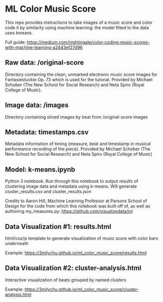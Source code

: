 # ML Color Music Score

This repo provides instructions to take images of a music score and color code it by similarity using machine learning; the model fitted to the data uses kmeans.

Full guide: https://medium.com/nightingale/color-coding-music-scores-with-machine-learning-a2443ef27d96


## Raw data: /original-score

Directory containing the clean, unmarked electronic music score images for Fantasiestuckie Op. 73 which is used for the tutorial. Provided by Michael Schober (The New School for Social Research) and Neta Spiro (Royal College of Music).

## Image data: /images

Directory containing sliced images by beat from /original-score images

## Metadata: timestamps.csv

Metadata information of timing (measure, beat and timestamp in musical performance recording of the piece). Provided by Michael Schober (The New School for Social Research) and Neta Spiro (Royal College of Music)

## Model: k-means.ipynb

Python 3 notebook. Run through this notebook to output results of clustering image data and metadata using k-means. Will generate cluster_results.csv and cluster_results.json

Credits to Aaron Hill, Machine Learning Professor at Parsons School of Design for the code from which this notebook was built off of, as well as authoring my_measures.py: https://github.com/visualizedata/ml

## Data Visualization #1: results.html

html/css/js template to generate visualization of music score with color bars underneath

Example: https://3milychu.github.io/ml_color_music_score/results.html

## Data Visualization #2: cluster-analysis.html

Interactive visualization of beats grouped by named clusters

Example: https://3milychu.github.io/ml_color_music_score/cluster-analysis.html

